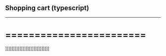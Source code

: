 ## Shopping cart (typescript)
------------------------------
========================
========================
]]]]]]]]]]]]]]]]]]]]]]]]]]]]
